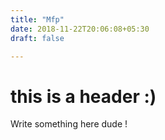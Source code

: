 ```yaml
---
title: "Mfp"
date: 2018-11-22T20:06:08+05:30
draft: false 

---
```


# this is a header :) 

Write something here dude !


